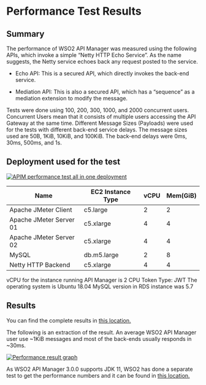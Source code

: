 # Performance Test Results

## Summary

The performance of WSO2 API Manager was measured using the following APIs, which invoke a simple “Netty HTTP Echo Service”. As the name suggests, the Netty service echoes back any request posted to the service.

- Echo API: This is a secured API, which directly invokes the back-end service.

- Mediation API: This is also a secured API, which has a “sequence” as a mediation extension to modify the message.

Tests were done using 100, 200, 300, 1000, and 2000 concurrent users. Concurrent Users mean that it consists of multiple users accessing the API Gateway at the same time. Different Message Sizes (Payloads) were used for the tests with different back-end service delays. The message sizes used are 50B, 1KiB, 10KiB, and 100KiB. The back-end delays were 0ms, 30ms, 500ms, and 1s.

## Deployment used for the test

[![APIM performance test all in one deployment]({{base_path}}/assets/img/setup-and-install/apim_performance_test_all_in_one_deployment.png)]({{base_path}}/assets/img/setup-and-install/apim_performance_test_all_in_one_deployment.png)

| Name | EC2 Instance Type | vCPU | Mem(GiB) |  
|---|---|---|---|
| Apache JMeter Client | c5.large | 2 | 2 |
| Apache JMeter Server 01 | c5.xlarge | 4 | 4 |
| Apache JMeter Server 02 | c5.xlarge | 4 | 4 |
| MySQL | db.m5.large | 2 | 8 |
| Netty HTTP Backend  | c5.xlarge | 4 | 4 |

vCPU for the instance running API Manager is 2 CPU
Token Type: JWT 
The operating system is Ubuntu 18.04
MySQL version in RDS instance was 5.7

## Results

You can find the complete results in [this location.](https://github.com/wso2/product-apim/blob/performance-test-43-2019-11-29_15-07-18/performance/benchmarks/summary.md)

The following is an extraction of the result. An average WSO2 API Manager user use ~1KiB messages and most of the back-ends usually responds in ~30ms. 

[![Performance result graph]({{base_path}}/assets/img/setup-and-install/performance-result-graph.png)]({{base_path}}/assets/img/setup-and-install/performance-result-graph.png)

As WSO2 API Manager 3.0.0 supports JDK 11, WSO2 has done a separate test to get the performance numbers and it can be found in [this location.](https://github.com/wso2/product-apim/blob/performance-test-44-2019-11-29_15-07-18/performance/benchmarks/summary.md)

